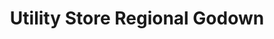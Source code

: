 ---
title: "Utility Store Regional Godown"
url: /fysl-abd/utility-store-regional-godown/
shop: Supermarkt
---